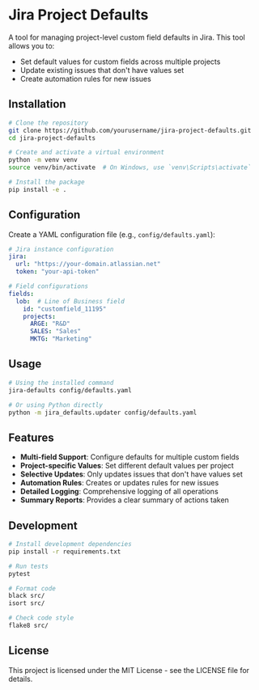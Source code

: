 # Jira Project Defaults

A tool for managing project-level custom field defaults in Jira. This tool allows you to:
- Set default values for custom fields across multiple projects
- Update existing issues that don't have values set
- Create automation rules for new issues

## Installation

```bash
# Clone the repository
git clone https://github.com/yourusername/jira-project-defaults.git
cd jira-project-defaults

# Create and activate a virtual environment
python -m venv venv
source venv/bin/activate  # On Windows, use `venv\Scripts\activate`

# Install the package
pip install -e .
```

## Configuration

Create a YAML configuration file (e.g., `config/defaults.yaml`):

```yaml
# Jira instance configuration
jira:
  url: "https://your-domain.atlassian.net"
  token: "your-api-token"

# Field configurations
fields:
  lob:  # Line of Business field
    id: "customfield_11195"
    projects:
      ARGE: "R&D"
      SALES: "Sales"
      MKTG: "Marketing"
```

## Usage

```bash
# Using the installed command
jira-defaults config/defaults.yaml

# Or using Python directly
python -m jira_defaults.updater config/defaults.yaml
```

## Features

- **Multi-field Support**: Configure defaults for multiple custom fields
- **Project-specific Values**: Set different default values per project
- **Selective Updates**: Only updates issues that don't have values set
- **Automation Rules**: Creates or updates rules for new issues
- **Detailed Logging**: Comprehensive logging of all operations
- **Summary Reports**: Provides a clear summary of actions taken

## Development

```bash
# Install development dependencies
pip install -r requirements.txt

# Run tests
pytest

# Format code
black src/
isort src/

# Check code style
flake8 src/
```

## License

This project is licensed under the MIT License - see the LICENSE file for details.
